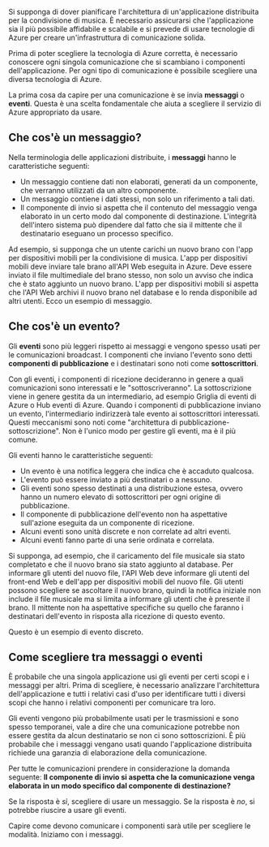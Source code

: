 Si supponga di dover pianificare l'architettura di un'applicazione distribuita per la condivisione di musica. È necessario assicurarsi che l'applicazione sia il più possibile affidabile e scalabile e si prevede di usare tecnologie di Azure per creare un'infrastruttura di comunicazione solida.

Prima di poter scegliere la tecnologia di Azure corretta, è necessario conoscere ogni singola comunicazione che si scambiano i componenti dell'applicazione. Per ogni tipo di comunicazione è possibile scegliere una diversa tecnologia di Azure.

La prima cosa da capire per una comunicazione è se invia **messaggi** o **eventi**. Questa è una scelta fondamentale che aiuta a scegliere il servizio di Azure appropriato da usare.

## <a name="what-is-a-message"></a>Che cos'è un messaggio?
Nella terminologia delle applicazioni distribuite, i **messaggi** hanno le caratteristiche seguenti:

- Un messaggio contiene dati non elaborati, generati da un componente, che verranno utilizzati da un altro componente.
- Un messaggio contiene i dati stessi, non solo un riferimento a tali dati.
- Il componente di invio si aspetta che il contenuto del messaggio venga elaborato in un certo modo dal componente di destinazione. L'integrità dell'intero sistema può dipendere dal fatto che sia il mittente che il destinatario eseguano un processo specifico.

Ad esempio, si supponga che un utente carichi un nuovo brano con l'app per dispositivi mobili per la condivisione di musica. L'app per dispositivi mobili deve inviare tale brano all'API Web eseguita in Azure. Deve essere inviato il file multimediale del brano stesso, non solo un avviso che indica che è stato aggiunto un nuovo brano. L'app per dispositivi mobili si aspetta che l'API Web archivi il nuovo brano nel database e lo renda disponibile ad altri utenti. Ecco un esempio di messaggio.

## <a name="what-is-an-event"></a>Che cos'è un evento?

Gli **eventi** sono più leggeri rispetto ai messaggi e vengono spesso usati per le comunicazioni broadcast. I componenti che inviano l'evento sono detti **componenti di pubblicazione** e i destinatari sono noti come **sottoscrittori**.

Con gli eventi, i componenti di ricezione decideranno in genere a quali comunicazioni sono interessati e le "sottoscriveranno". La sottoscrizione viene in genere gestita da un intermediario, ad esempio Griglia di eventi di Azure o Hub eventi di Azure. Quando i componenti di pubblicazione inviano un evento, l'intermediario indirizzerà tale evento ai sottoscrittori interessati. Questi meccanismi sono noti come "architettura di pubblicazione-sottoscrizione". Non è l'unico modo per gestire gli eventi, ma è il più comune.

Gli eventi hanno le caratteristiche seguenti:

- Un evento è una notifica leggera che indica che è accaduto qualcosa.
- L'evento può essere inviato a più destinatari o a nessuno.
- Gli eventi sono spesso destinati a una distribuzione estesa, ovvero hanno un numero elevato di sottoscrittori per ogni origine di pubblicazione.
- Il componente di pubblicazione dell'evento non ha aspettative sull'azione eseguita da un componente di ricezione.
- Alcuni eventi sono unità discrete e non correlate ad altri eventi. 
- Alcuni eventi fanno parte di una serie ordinata e correlata.  

Si supponga, ad esempio, che il caricamento del file musicale sia stato completato e che il nuovo brano sia stato aggiunto al database. Per informare gli utenti del nuovo file, l'API Web deve informare gli utenti del front-end Web e dell'app per dispositivi mobili del nuovo file. Gli utenti possono scegliere se ascoltare il nuovo brano, quindi la notifica iniziale non include il file musicale ma si limita a informare gli utenti che è presente il brano. Il mittente non ha aspettative specifiche su quello che faranno i destinatari dell'evento in risposta alla ricezione di questo evento.

Questo è un esempio di evento discreto.

## <a name="how-to-choose-messages-or-events"></a>Come scegliere tra messaggi o eventi

È probabile che una singola applicazione usi gli eventi per certi scopi e i messaggi per altri. Prima di scegliere, è necessario analizzare l'architettura dell'applicazione e tutti i relativi casi d'uso per identificare tutti i diversi scopi che hanno i relativi componenti per comunicare tra loro. 

Gli eventi vengono più probabilmente usati per le trasmissioni e sono spesso temporanei, vale a dire che una comunicazione potrebbe non essere gestita da alcun destinatario se non ci sono sottoscrizioni. È più probabile che i messaggi vengano usati quando l'applicazione distribuita richiede una garanzia di elaborazione della comunicazione.

Per tutte le comunicazioni prendere in considerazione la domanda seguente: **Il componente di invio si aspetta che la comunicazione venga elaborata in un modo specifico dal componente di destinazione?**

Se la risposta è _sì_, scegliere di usare un messaggio. Se la risposta è _no_, si potrebbe riuscire a usare gli eventi.

Capire come devono comunicare i componenti sarà utile per scegliere le modalità. Iniziamo con i messaggi.